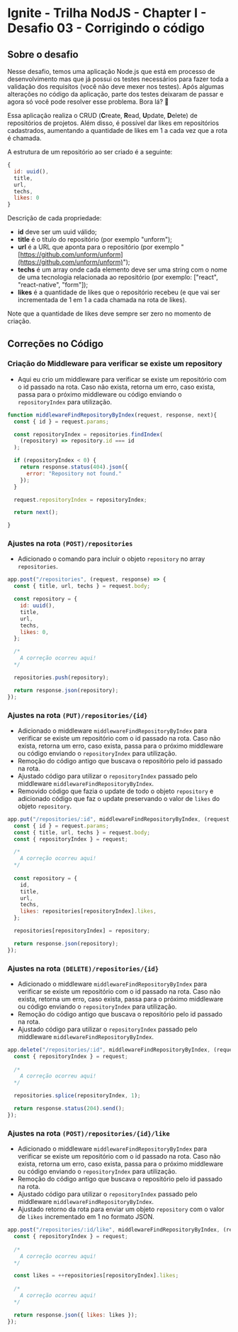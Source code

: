 # Ignite - Trilha NodJS - Chapter I - Desafio 03 - Corrigindo o código

## Sobre o desafio

Nesse desafio, temos uma aplicação Node.js que está em processo de desenvolvimento mas que já possui os testes necessários para fazer toda a validação dos requisitos (você não deve mexer nos testes).
Após algumas alterações no código da aplicação, parte dos testes deixaram de passar e agora só você pode resolver esse problema. Bora lá? 🚀

Essa aplicação realiza o CRUD (**C**reate, **R**ead, **U**pdate, **D**elete) de repositórios de projetos. Além disso, é possível dar likes em repositórios cadastrados, aumentando a quantidade de likes em 1 a cada vez que a rota é chamada.

A estrutura de um repositório ao ser criado é a seguinte:

```jsx
{
  id: uuid(),
  title,
  url,
  techs,
  likes: 0
}
```

Descrição de cada propriedade:

- **id** deve ser um uuid válido;
- **title** é o título do repositório (por exemplo "unform");
- **url** é a URL que aponta para o repositório (por exemplo "[https://github.com/unform/unform](https://github.com/unform/unform)");
- **techs** é um array onde cada elemento deve ser uma string com o nome de uma tecnologia relacionada ao repositório (por exemplo: ["react", "react-native", "form"]);
- **likes** é a quantidade de likes que o repositório recebeu (e que vai ser incrementada de 1 em 1 a cada chamada na rota de likes).

Note que a quantidade de likes deve sempre ser zero no momento de criação.

## Correções no Código

### Criação do Middleware para verificar se existe um repository

- Aqui eu crio um middleware para verificar se existe um repositório com o id passado na rota. Caso não exista, retorna um erro, caso exista, passa para o próximo middleware ou código enviando o `repositoryIndex` para utilização.

```js
function middlewareFindRepositoryByIndex(request, response, next){
  const { id } = request.params;

  const repositoryIndex = repositories.findIndex(
    (repository) => repository.id === id
  );

  if (repositoryIndex < 0) {
    return response.status(404).json({ 
      error: "Repository not found." 
    });
  }

  request.repositoryIndex = repositoryIndex;

  return next();

}
```

### Ajustes na rota `(POST)/repositories`

- Adicionado o comando para incluir o objeto `repository` no array `repositories`.

```js
app.post("/repositories", (request, response) => {
  const { title, url, techs } = request.body;

  const repository = {
    id: uuid(),
    title,
    url,
    techs,
    likes: 0,
  };

  /*
    A correção ocorreu aqui!
  */

  repositories.push(repository);

  return response.json(repository);
});
```

### Ajustes na rota `(PUT)/repositories/{id}`

- Adicionado o middleware `middlewareFindRepositoryByIndex` para verificar se existe um repositório com o id passado na rota. Caso não exista, retorna um erro, caso exista, passa para o próximo middleware ou código enviando o `repositoryIndex` para utilização.
- Remoção do código antigo que buscava o repositório pelo id passado na rota.
- Ajustado código para utilizar o `repositoryIndex` passado pelo middleware `middlewareFindRepositoryByIndex`.
- Removido código que fazia o update de todo o objeto `repository` e adicionado código que faz o update preservando o valor de `likes` do objeto `repository`.

```js
app.put("/repositories/:id", middlewareFindRepositoryByIndex, (request, response) => {
  const { id } = request.params;
  const { title, url, techs } = request.body;
  const { repositoryIndex } = request;

  /*
    A correção ocorreu aqui!
  */
  
  const repository = {
    id,
    title,
    url,
    techs,
    likes: repositories[repositoryIndex].likes,
  };

  repositories[repositoryIndex] = repository;

  return response.json(repository);
});
```

### Ajustes na rota `(DELETE)/repositories/{id}`

- Adicionado o middleware `middlewareFindRepositoryByIndex` para verificar se existe um repositório com o id passado na rota. Caso não exista, retorna um erro, caso exista, passa para o próximo middleware ou código enviando o `repositoryIndex` para utilização.
- Remoção do código antigo que buscava o repositório pelo id passado na rota.
- Ajustado código para utilizar o `repositoryIndex` passado pelo middleware `middlewareFindRepositoryByIndex`.

```js
app.delete("/repositories/:id", middlewareFindRepositoryByIndex, (request, response) => {
  const { repositoryIndex } = request;
  
  /*
    A correção ocorreu aqui!
  */

  repositories.splice(repositoryIndex, 1);

  return response.status(204).send();
});
```

### Ajustes na rota `(POST)/repositories/{id}/like`

- Adicionado o middleware `middlewareFindRepositoryByIndex` para verificar se existe um repositório com o id passado na rota. Caso não exista, retorna um erro, caso exista, passa para o próximo middleware ou código enviando o `repositoryIndex` para utilização.
- Remoção do código antigo que buscava o repositório pelo id passado na rota.
- Ajustado código para utilizar o `repositoryIndex` passado pelo middleware `middlewareFindRepositoryByIndex`.
- Ajustado retorno da rota para enviar um objeto `repository` com o valor de `likes` incrementado em 1 no formato JSON.

```js
app.post("/repositories/:id/like", middlewareFindRepositoryByIndex, (request, response) => {
  const { repositoryIndex } = request;
  
  /*
    A correção ocorreu aqui!
  */

  const likes = ++repositories[repositoryIndex].likes;
  
  /*
    A correção ocorreu aqui!
  */

  return response.json({ likes: likes });
});
```
